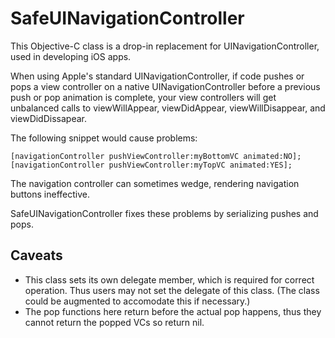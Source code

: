 SafeUINavigationController
==========================

This Objective-C class is a drop-in replacement for UINavigationController, used in developing iOS apps.

When using Apple's standard UINavigationController, if code pushes or pops a view controller on a native UINavigationController before a previous push or pop animation is complete, your view controllers will get unbalanced calls to viewWillAppear, viewDidAppear, viewWillDisappear, and viewDidDissapear.  

The following snippet would cause problems:

    [navigationController pushViewController:myBottomVC animated:NO];
    [navigationController pushViewController:myTopVC animated:YES];

The navigation controller can sometimes wedge, rendering navigation buttons ineffective.

SafeUINavigationController fixes these problems by serializing pushes and pops.

Caveats
-------
* This class sets its own delegate member, which is required for correct operation.  Thus users may not set the delegate of this class.  (The class could be augmented to accomodate this if necessary.)
* The pop functions here return before the actual pop happens, thus they cannot return the popped VCs so return nil.
